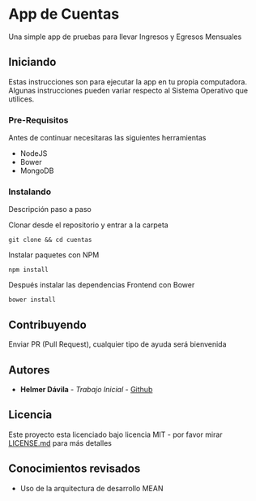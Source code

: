 # App de Cuentas

Una simple app de pruebas para llevar Ingresos y Egresos Mensuales

## Iniciando

Estas instrucciones son para ejecutar la app en tu propia computadora. Algunas instrucciones pueden variar respecto al Sistema Operativo que utilices.

### Pre-Requisitos

Antes de continuar necesitaras las siguientes herramientas

* NodeJS
* Bower
* MongoDB

### Instalando

Descripción paso a paso

Clonar desde el repositorio y entrar a la carpeta

```
git clone && cd cuentas
```

Instalar paquetes con NPM

```
npm install
```

Después instalar las dependencias Frontend con Bower

```
bower install
```

## Contribuyendo

Enviar PR (Pull Request), cualquier tipo de ayuda será bienvenida

## Autores

* **Helmer Dávila** - *Trabajo Inicial* - [Github](https://github.com/helmerdavila)

## Licencia

Este proyecto esta licenciado bajo licencia MIT - por favor mirar [LICENSE.md](LICENSE.md) para más detalles

## Conocimientos revisados

* Uso de la arquitectura de desarrollo MEAN
